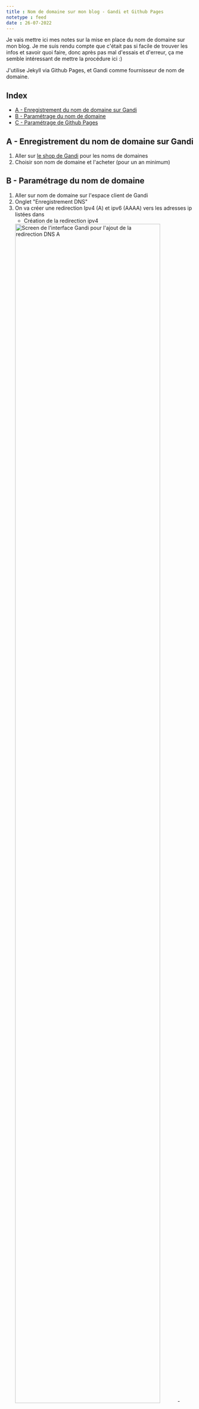 ```yaml
---
title : Nom de domaine sur mon blog - Gandi et Github Pages
notetype : feed
date : 26-07-2022
---
```

Je vais mettre ici mes notes sur la mise en place du nom de domaine sur mon blog. Je me suis rendu compte que c'était pas si facile de trouver les infos et savoir quoi faire, donc après pas mal d'essais et d'erreur, ça me semble intéressant de mettre la procédure ici :)

J'utilise Jekyll via Github Pages, et Gandi comme fournisseur de nom de domaine.

## Index
<!-- TOC titleSize:2 tabSpaces:2 depthFrom:1 depthTo:3 withLinks:1 updateOnSave:1 orderedList:0 skip:1 title:0 charForUnorderedList:* -->
* [A - Enregistrement du nom de domaine sur Gandi](#a---enregistrement-du-nom-de-domaine-sur-gandi)
* [B - Paramétrage du nom de domaine](#b---paramétrage-du-nom-de-domaine)
* [C - Paramétrage de Github Pages](#c---paramétrage-de-github-pages)
<!-- /TOC -->

## A - Enregistrement du nom de domaine sur Gandi
1. Aller sur [le shop de Gandi](https://shop.gandi.net/fr/5d1cd542-ab7f-11ec-8372-00163e816020/domain/suggest) pour les noms de domaines
2. Choisir son nom de domaine et l'acheter (pour un an minimum)

## B - Paramétrage du nom de domaine
1. Aller sur nom de domaine sur l'espace client de Gandi
2. Onglet "Enregistrement DNS"
3. On va créer une redirection Ipv4 (A) et ipv6 (AAAA) vers les adresses ip listées dans
	- Création de la redirection ipv4  
	<img src="../assets/img/tutoDNS/screen-DNS-A.jpg" alt="Screen de l'interface Gandi pour l'ajout de la redirection DNS A" width="90%"/>
	- Création de la redirection ipv6  
	<img src="../assets/img/tutoDNS/screen-DNS-AAAA.jpg" alt="Screen de l'interface Gandi pour l'ajout de la redirection DNS AAAA" width="90%"/>
1. Supprimer l'adresse ip déjà enregistrée
<img src="../assets/img/tutoDNS/screen-liste-DNS.jpg" alt="Screen de l'interface Gandi listant les enregistrements DNS. La première ligne AAAA est barrée." width="100%"/>  
5. Créer une redirection CNAME vers `nom-de-compte.github.io.` (ne pas oublier le . à la fin !)
<img src="../assets/img/tutoDNS/screen-DNS-CNAME.jpg" alt="Screen de l'interface Gandi pour l'ajout de la redirection DNS CNAME" width="90%"/>

## C - Paramétrage de Github Pages
1. Aller sur votre projet Github contenant votre site Jekyll
2. Onglet Settings, section Pages
3. Activer Github Pages en selectionnant la source (branche) du site.
4. Custom domain : entrer votre nom de domaine (sans le www.)
5. Attendez que Github vérifie les DNS et génère un certificat TLS
<img src="../assets/img/tutoDNS/screen-github-pages.jpg" alt="Screen de l'interface Github Pages pour activer" width="100%"/>
6. Si les étapes précédentes ont été suivies correctement, on devrait pouvoir activer "Enforce HTTPS" et accéder correctement à notre site Jekyll depuis l'adresse du nom de domaine ! Bravo :)

-----
Édité le 26-07-22.  
Tags : Tech, Tuto
